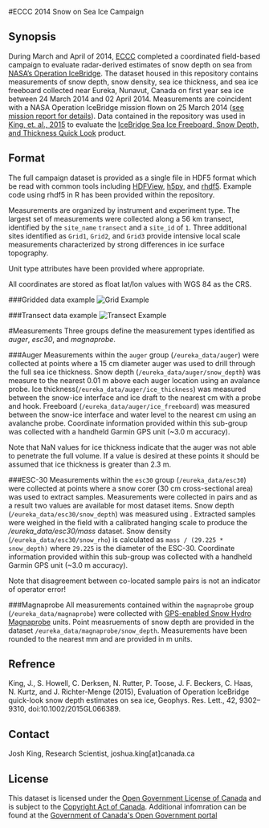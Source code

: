 #ECCC 2014 Snow on Sea Ice Campaign

## Synopsis
During March and April of 2014, [ECCC](http://ec.gc.ca/) completed a coordinated field-based campaign to evaluate radar-derived estimates of snow depth on sea from [NASA’s Operation IceBridge](https://www.nasa.gov/mission_pages/icebridge/index.html). The dataset housed in this repository contains measurements of snow depth, snow density, sea ice thickness, and sea ice freeboard collected near Eureka, Nunavut, Canada on first year sea ice between 24 March 2014 and 02 April 2014. Measurements are coincident with a NASA Operation IceBridge mission flown on 25 March 2014 ([see mission report for details](https://espo.nasa.gov/oib/flight_reports/P-3_Orion_03_25_14)). Data contained in the repository was used in [King, et. al., 2015](http://onlinelibrary.wiley.com/doi/10.1002/2015GL066389/full) to evaluate the [IceBridge Sea Ice Freeboard, Snow Depth, and Thickness Quick Look](https://nsidc.org/data/docs/daac/icebridge/evaluation_products/sea-ice-freeboard-snowdepth-thickness-quicklook-index.html) product.

## Format
The full campaign dataset is provided as a single file in HDF5 format which be read with common tools including [HDFView](https://support.hdfgroup.org/products/java/index.html), [h5py](http://www.h5py.org/), and [rhdf5](https://bioconductor.org/packages/release/bioc/html/rhdf5.html). Example code using rhdf5 in R has been provided within the repository.

Measurements are organized by instrument and experiment type. The largest set of measurements were collected along a 56 km transect, identified by the `site_name` `transect` and a `site_id` of `1`. Three additional sites identified as `Grid1`, `Grid2`, and `Grid3` provide intensive local scale measurements characterized by strong differences in ice surface topography.

Unit type attributes have been provided where appropriate. 

All coordinates are stored as float lat/lon values with WGS 84 as the CRS.

###Gridded data example
![Grid Example](https://github.com/kingjml/ECCC-Eureka-2014-Snow-on-Sea-Ice-Campaign/blob/master/grid_example.jpg?raw=true)

###Transect data example
![Transect Example](https://github.com/kingjml/ECCC-Eureka-2014-Snow-on-Sea-Ice-Campaign/blob/master/transect_example.jpg?raw=true)

#Measurements
Three groups define the measurement types identified as *auger*, *esc30*, and *magnaprobe*. 

###Auger
Measurements within the `auger` group (`/eureka_data/auger`) were collected at points where a 15 cm diameter auger was used to drill through the full sea ice thickness. Snow depth (`/eureka_data/auger/snow_depth`) was measure to the nearest 0.01 m above each auger location using an avalance probe. Ice thickness(`/eureka_data/auger/ice_thickness`) was measured between the snow-ice interface and ice draft to the nearest cm with a probe and hook. Freeboard (`/eureka_data/auger/ice_freeboard`) was measured between the snow-ice interface and water level to the nearest cm using an avalanche probe. Coordinate information provided within this sub-group was collected with a handheld Garmin GPS unit (~3.0 m accuracy).

Note that NaN values for ice thickness indicate that the auger was not able to penetrate the full volume. If a value is desired at these points it should be assumed that ice thickness is greater than 2.3 m.

###ESC-30
Measurements within the `esc30` group (`/eureka_data/esc30`) were collected at points where a snow corer (30 cm cross-sectional area) was used to extract samples. Measurements were collected in pairs and as a result two values are available for most dataset items. Snow depth (`/eureka_data/esc30/snow_depth`) was measured using . Extracted samples were weighed in the field with a calibrated hanging scale to produce the */eureka_data/esc30/mass* dataset. Snow density (`/eureka_data/esc30/snow_rho`) is calculated as 
`mass / (29.225 * snow_depth)` where `29.225` is the diameter of the ESC-30. Coordinate information provided within this sub-group was collected with a handheld Garmin GPS unit (~3.0 m accuracy). 

Note that disagreement between co-located sample pairs is not an indicator of operator error!

###Magnaprobe
All measurements contained within the `magnaprobe` group (`/eureka_data/magnaprobe`) were collected with [GPS-enabled Snow Hydro Magnaprobe](http://www.snowhydro.com/products/column2.html) units. Point measruements of snow depth are provided in the dataset `/eureka_data/magnaprobe/snow_depth`. Measurements have been rounded to the nearest mm and are provided in m units.

## Refrence
King, J., S. Howell, C. Derksen, N. Rutter, P. Toose, J. F. Beckers, C. Haas, N. Kurtz, and J. Richter-Menge (2015), Evaluation of Operation IceBridge quick-look snow depth estimates on sea ice, Geophys. Res. Lett., 42, 9302–9310, doi:10.1002/2015GL066389.

## Contact
Josh King, Research Scientist, joshua.king[at]canada.ca

## License
This dataset is licensed under the [Open Government License of Canada](http://open.canada.ca/en/open-government-licence-canada)
and is subject to the [Copyright Act of Canada](http://laws-lois.justice.gc.ca/eng/acts/C-42/index.html). Additional infomration can be found at the [Government of Canada's Open Government portal](http://open.canada.ca)
